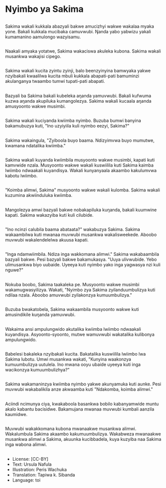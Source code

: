 # Nyimbo ya Sakima

##
Sakima wakali kukkala abazyali bakwe amucizhyi wakwe wakalaa myaka yone. Bakali kukkala mucibaka camuvwubi. Ŋanda yabo yabwizu yakali kumamanino aamulongo wazyisamu.

##
Naakali amyaka yotatwe, Sakima wakaciswa akuleka kubona. Sakima wakali musankwa wakajisi cipego.

##
Sakima wakali kucita zyintu zyinji, balo beenzyinyina bamwyaka yakwe nzyibakali kwaalilwa kucita mbuli kukkala abapati-pati bamuminzi akulanganya twaambo tumwi tupati-pati abapati.

##
Bazyali ba Sakima bakali kubeleka aŋanda yamuvwubi. Bakali kufwuma kuzwa aŋanda akupiluka kumangolezya. Sakima wakali kucaala aŋanda amusyoonto wakwe musimbi.

##
Sakima wakali kuciyanda kwiimba nyimbo. Buzuba bumwi banyina bakamubuzya kuti, "Ino uzyiyiila kuli nyimbo eezyi, Sakima?"

##
Sakima wakaingula, "Zyiboola buyo baama. Ndizyimvwa buyo mumutwe, kwamana ndatalika kwiimba."

##
Sakima wakali kuyanda kwiimbila musyoonto wakwe musimbi, kapati kuti kamvwide nzala. Musyoonto wakwe wakali kuswiilila kuti Sakima kaimba lwiimbo ndwaakali kuyandisya. Wakali kunyanyaala akaambo kakulumvwa kabotu lwiimbo.

##
"Koimba alimwi, Sakima" musyoonto wakwe wakali kulomba. Sakima wakali kuzumina akwiinduluka kwiimba.

##
Mangolezya amwi bazyali bakwe nobakapiluka kuŋanda, bakali kuumwine kapati. Sakima wakazyiba kuti kuli cilubide.

##
"Ino ncinzi calubila baama abataata?" wakabuzya Sakima. Sakima wakaambilwa kuti mwanaa muvwubi musankwa wakalisweekede. Aboobo muvwubi wakalendelelwa akuusa kapati.

##
"Inga ndamwiimbila. Ndiza inga wakkomana alimwi." Sakima wakabaambila bazyali bakwe. Pesi bazyali bakwe bakamukasya. "Uuya ulivwubide. Yebo ulimusankwa biyo uubaide. Uyeeya kuti nyimbo yako inga yagwasya nzi kuli nguwe?"

##
Nokuba boobo, Sakima taakaleka pe. Musyoonto wakwe musimbi wakamugwasyilizya. Wakati, "Nyimbo zya Sakima zyilanduumbulizya kuti ndilaa nzala. Aboobo amuvwubi zyilakonzya kumuumbulizya."

##
Buzuba bwakatobela, Sakima wakaambila musyoonto wakwe kuti amusindikile kuŋanda yamuvwubi.

##
Wakaima ansi ampulungwido akutalika kwiimba lwiimbo ndwaakali kuyandisya. Asyoonto-syoonto, mutwe wamuvwubi wakatalika kulibonya ampulungwido.

##
Babelesi bakaleka nzyibakali kucita. Bakatalika kuswiilila lwiimbo lwa Sakima lubotu. Umwi musankwa wakati, "Kunyina waakonzya kumuumbulizya uutulela. Ino mwana ooyu ubaide uyeeya kuti inga wacikonzya kumuumbulizhya?"

##
Sakima wakamaninzya kwiimba nyimbo yakwe akunyamuka kuti aunke. Pesi muvwubi wakabalikila anze akwaamba kuti "Ndakomba, koimba alimwi."

##
Aciindi ncimunya ciya, kwakaboola basankwa bobilo kabanyamwide muntu akalo kabantu bacisidwe. Bakamujana mwanaa muvwubi kumbali aanzila kaumidwe.

##
Muvwubi wakakkomana kubona mwanaakwe musankwa alimwi. Wakalumbula Sakima akaambo kakumuumbulizya. Wakabweza mwanaakwe musankwa alimwi a Sakima, akuunka kucibbadela, kuya kuzyiba naa Sakima inga wabona alimwi.

##
* License: [CC-BY]
* Text: Ursula Nafula
* Illustration: Peris Wachuka
* Translation: Tapiwa k. Sibanda
* Language: toi
